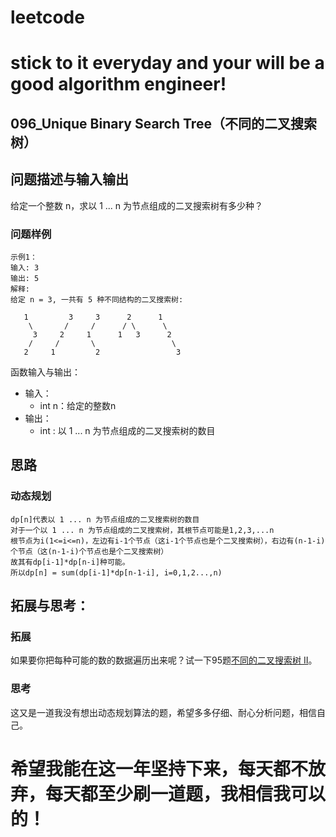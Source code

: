 # leetcode
# stick to it everyday and your will be a good algorithm engineer!
## 096_Unique Binary Search Tree（不同的二叉搜索树）
## 问题描述与输入输出
给定一个整数 n，求以 1 ... n 为节点组成的二叉搜索树有多少种？

### 问题样例

	示例1：
	输入: 3
	输出: 5
	解释:
	给定 n = 3, 一共有 5 种不同结构的二叉搜索树:

	   1         3     3      2      1
		\       /     /      / \      \
		 3     2     1      1   3      2
		/     /       \                 \
	   2     1         2                 3
	

函数输入与输出：
* 输入：
	* int n：给定的整数n
* 输出：
	* int : 以 1 ... n 为节点组成的二叉搜索树的数目

## 思路			
### 动态规划

	dp[n]代表以 1 ... n 为节点组成的二叉搜索树的数目
	对于一个以 1 ... n 为节点组成的二叉搜索树，其根节点可能是1,2,3,...n
	根节点为i(1<=i<=n)，左边有i-1个节点（这i-1个节点也是个二叉搜索树），右边有(n-1-i)个节点（这(n-1-i)个节点也是个二叉搜索树）
	故其有dp[i-1]*dp[n-i]种可能。
	所以dp[n] = sum(dp[i-1]*dp[n-1-i], i=0,1,2...,n)
				 				 	
## 拓展与思考：
### 拓展
如果要你把每种可能的数的数据遍历出来呢？试一下95题[不同的二叉搜索树 II](https://leetcode-cn.com/problems/unique-binary-search-trees-ii/description/)。
### 思考
这又是一道我没有想出动态规划算法的题，希望多多仔细、耐心分析问题，相信自己。
	  
# 希望我能在这一年坚持下来，每天都不放弃，每天都至少刷一道题，我相信我可以的！
